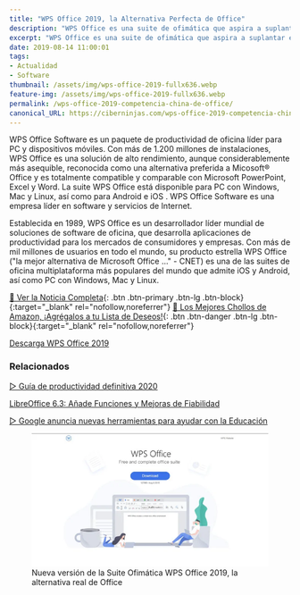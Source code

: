```yaml
---
title: "WPS Office 2019, la Alternativa Perfecta de Office"
description: "WPS Office es una suite de ofimática que aspira a suplantar el lugar de la suite de Microsoft Office"
excerpt: "WPS Office es una suite de ofimática que aspira a suplantar el lugar de la suite de Microsoft Office"
date: 2019-08-14 11:00:01
tags:
- Actualidad
- Software
thumbnail: /assets/img/wps-office-2019-fullx636.webp
feature-img: /assets/img/wps-office-2019-fullx636.webp
permalink: /wps-office-2019-competencia-china-de-office/
canonical_URL: https://ciberninjas.com/wps-office-2019-competencia-china-de-office/
---
```


WPS Office Software es un paquete de productividad de oficina líder para PC y dispositivos móviles. Con más de 1.200 millones de instalaciones, WPS Office es una solución de alto rendimiento, aunque considerablemente más asequible, reconocida como una alternativa preferida a Micosoft® Office y es totalmente compatible y comparable con Microsoft PowerPoint, Excel y Word. La suite WPS Office está disponible para PC con Windows, Mac y Linux, así como para Android e iOS . WPS Office Software es una empresa líder en software y servicios de Internet.

Establecida en 1989, WPS Office es un desarrollador líder mundial de soluciones de software de oficina, que desarrolla aplicaciones de productividad para los mercados de consumidores y empresas. Con más de mil millones de usuarios en todo el mundo, su producto estrella WPS Office ("la mejor alternativa de Microsoft Office ..." - CNET) es una de las suites de oficina multiplataforma más populares del mundo que admite iOS y Android, así como PC con Windows, Mac y Linux.

[📰 Ver la Noticia Completa](https://blog.desdelinux.net/wps-office-2019-excelente-moderna-alternativa-libreoffice/){: .btn .btn-primary .btn-lg .btn-block}{:target="_blank" rel="nofollow,noreferrer"}
[🛒 Los Mejores Chollos de Amazon, ¡Agrégalos a tu Lista de Deseos!](https://www.amazon.es/shop/cibercursos "Los Mejores Chollos de Amazon, Ofertas Flash, Black Monday y Amazon Prime Day"){: .btn .btn-danger .btn-lg .btn-block}{:target="_blank" rel="nofollow,noreferrer"}

[Descarga WPS Office 2019](https://www.wps.com/es-MX/download/ "Descarga de la nueva versión de la Suite Ofimática WPS Office 2019, la única alternativa real de Office")

### **Relacionados** <!-- omit in toc -->

[▷ Guía de productividad definitiva 2020](https://ciberninjas.com/guia-productividad-definitiva/)

[LibreOffice 6.3: Añade Funciones y Mejoras de Fiabilidad](https://ciberninjas.com/2019/08/09/libreoffice-6-3-disponible-a%C3%B1ade-funciones-y-mejora-la-fiabilidad-y-rendimiento.html)

[▷ Google anuncia nuevas herramientas para ayudar con la Educación](https://ciberninjas.com/nuevas-herramientas-google-edu/)

<figure>
    <a href="/assets/img/wps-office-2019-full.webp" class="image-popup"><img src="/assets/img/wps-office-2019-fullx636.webp"></a>
    <figcaption>Nueva versión de la Suite Ofimática WPS Office 2019, la alternativa real de Office</figcaption>
</figure>